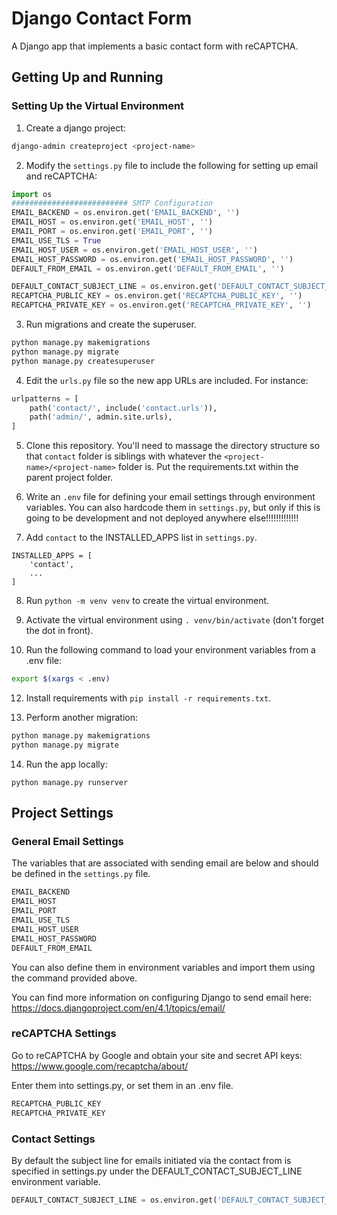# Django Contact Form
A Django app that implements a basic contact form with reCAPTCHA.

## Getting Up and Running

### Setting Up the Virtual Environment

1. Create a django project:

```sh
django-admin createproject <project-name>
```

2. Modify the ```settings.py``` file to include the following for setting up email and reCAPTCHA:

```python
import os
########################## SMTP Configuration
EMAIL_BACKEND = os.environ.get('EMAIL_BACKEND', '')
EMAIL_HOST = os.environ.get('EMAIL_HOST', '')
EMAIL_PORT = os.environ.get('EMAIL_PORT', '')
EMAIL_USE_TLS = True
EMAIL_HOST_USER = os.environ.get('EMAIL_HOST_USER', '')
EMAIL_HOST_PASSWORD = os.environ.get('EMAIL_HOST_PASSWORD', '')
DEFAULT_FROM_EMAIL = os.environ.get('DEFAULT_FROM_EMAIL', '')

DEFAULT_CONTACT_SUBJECT_LINE = os.environ.get('DEFAULT_CONTACT_SUBJECT_LINE', 'MESSAGE FROM CONTACT FORM')
RECAPTCHA_PUBLIC_KEY = os.environ.get('RECAPTCHA_PUBLIC_KEY', '')
RECAPTCHA_PRIVATE_KEY = os.environ.get('RECAPTCHA_PRIVATE_KEY', '')
```

3. Run migrations and create the superuser.

```sh
python manage.py makemigrations
python manage.py migrate
python manage.py createsuperuser
```

4. Edit the ```urls.py``` file so the new app URLs are included. For instance:

```python
urlpatterns = [
    path('contact/', include('contact.urls')),
    path('admin/', admin.site.urls),
]
```

5. Clone this repository. You'll need to massage the directory structure so that `contact` folder is siblings with whatever the `<project-name>/<project-name>` folder is. Put the requirements.txt within the parent project folder.

6. Write an `.env` file for defining your email settings through environment variables. You can also hardcode them in `settings.py`, but only if this is going to be development and not deployed anywhere else!!!!!!!!!!!!!

7. Add ```contact``` to the INSTALLED_APPS list in ```settings.py```.

```
INSTALLED_APPS = [
    'contact',
    ...
]
```

8. Run `python -m venv venv` to create the virtual environment.

9. Activate the virtual environment using `. venv/bin/activate` (don't forget the dot in front).

10. Run the following command to load your environment variables from a .env file:

```sh
export $(xargs < .env) 
```

12. Install requirements with `pip install -r requirements.txt`.

13. Perform another migration: 
```sh
python manage.py makemigrations
python manage.py migrate
```

14. Run the app locally:

```
python manage.py runserver
```

## Project Settings

### General Email Settings

The variables that are associated with sending email are below and should be defined in the `settings.py` file.

```python
EMAIL_BACKEND
EMAIL_HOST
EMAIL_PORT
EMAIL_USE_TLS
EMAIL_HOST_USER
EMAIL_HOST_PASSWORD
DEFAULT_FROM_EMAIL
```

You can also define them in environment variables and import them using the command provided above.

You can find more information on configuring Django to send email here:
https://docs.djangoproject.com/en/4.1/topics/email/

### reCAPTCHA Settings

Go to reCAPTCHA by Google and obtain your site and secret API keys:
https://www.google.com/recaptcha/about/

Enter them into settings.py, or set them in an .env file.

```python
RECAPTCHA_PUBLIC_KEY
RECAPTCHA_PRIVATE_KEY
```

### Contact Settings

By default the subject line for emails initiated via the contact from is specified in settings.py under the DEFAULT_CONTACT_SUBJECT_LINE environment variable.

```python
DEFAULT_CONTACT_SUBJECT_LINE = os.environ.get('DEFAULT_CONTACT_SUBJECT_LINE', 'MESSAGE FROM CONTACT FORM')
```